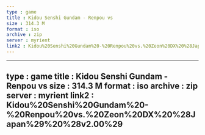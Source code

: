 ```yaml
---
type : game
title : Kidou Senshi Gundam - Renpou vs
size : 314.3 M
format : iso
archive : zip
server : myrient
link2 : Kidou%20Senshi%20Gundam%20-%20Renpou%20vs.%20Zeon%20DX%20%28Japan%29%20%28v1.02%29
---
```

---
type : game
title : Kidou Senshi Gundam - Renpou vs
size : 314.3 M
format : iso
archive : zip
server : myrient
link2 : Kidou%20Senshi%20Gundam%20-%20Renpou%20vs.%20Zeon%20DX%20%28Japan%29%20%28v2.00%29
---
